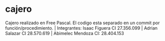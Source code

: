 # cajero
Cajero realizado en Free Pascal. El codigo esta separado en un commit por función/procedimiento.
| Integrantes: Isaac Figuera CI 27.356.099 | Adrian Salazar CI 28.570.619 | Abimelec Mendoza CI: 28.404.153

